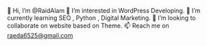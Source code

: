 👋 Hi, I’m @RaidAlam
👀 I’m interested in WordPress Developing.
🌱 I’m currently learning SEO , Python , Digital Marketing.
💞️ I’m looking to collaborate on website based on Theme.
📫 Reach me on raeda6525@gmail.com
